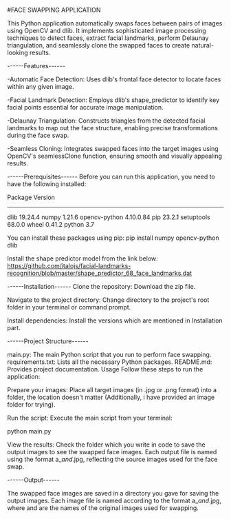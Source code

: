 #FACE SWAPPING APPLICATION

This Python application automatically swaps faces between pairs of images using OpenCV and dlib. It implements sophisticated image processing techniques to detect faces, extract facial landmarks, perform Delaunay triangulation, and seamlessly clone the swapped faces to create natural-looking results.

------Features------

-Automatic Face Detection: Uses dlib's frontal face detector to locate faces within any given image.

-Facial Landmark Detection: Employs dlib's shape_predictor to identify key facial points essential for accurate image manipulation.

-Delaunay Triangulation: Constructs triangles from the detected facial landmarks to map out the face structure, enabling precise transformations during the face swap.

-Seamless Cloning: Integrates swapped faces into the target images using OpenCV's seamlessClone function, ensuring smooth and visually appealing results.

------Prerequisites------
Before you can run this application, you need to have the following installed:

Package       Version
------------- ---------
dlib          19.24.4
numpy         1.21.6
opencv-python 4.10.0.84
pip           23.2.1
setuptools    68.0.0
wheel         0.41.2
python	      3.7		

You can install these packages using pip:
pip install numpy opencv-python dlib

Install the shape predictor model from the link below:
https://github.com/italojs/facial-landmarks-recognition/blob/master/shape_predictor_68_face_landmarks.dat

------Installation------
Clone the repository: Download the zip file.

Navigate to the project directory: Change directory to the project's root folder in your terminal or command prompt.

Install dependencies: Install the versions which are mentioned in Installation part.

------Project Structure------

main.py: The main Python script that you run to perform face swapping.
requirements.txt: Lists all the necessary Python packages.
README.md: Provides project documentation.
Usage
Follow these steps to run the application:

Prepare your images: Place all target images (in .jpg or .png format) into a folder, the location doesn't matter (Additionally, i have provided an image folder for trying).

Run the script: Execute the main script from your terminal:

python main.py

View the results: Check the folder which you write in code to save the output images to see the swapped face images. Each output file is named using the format a_<image1>_and_<image2>.jpg, reflecting the source images used for the face swap.

------Output------

The swapped face images are saved in a directory you gave for saving the output images. Each image file is named according to the format a_<img1>_and_<img2>.jpg, where <img1> and <img2> are the names of the original images used for swapping.
